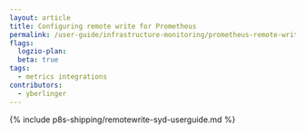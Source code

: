```yaml
---
layout: article
title: Configuring remote write for Prometheus 
permalink: /user-guide/infrastructure-monitoring/prometheus-remote-write.html
flags:
  logzio-plan:  
  beta: true
tags:
  - metrics integrations
contributors:
  - yberlinger
---
```


{% include p8s-shipping/remotewrite-syd-userguide.md %}



